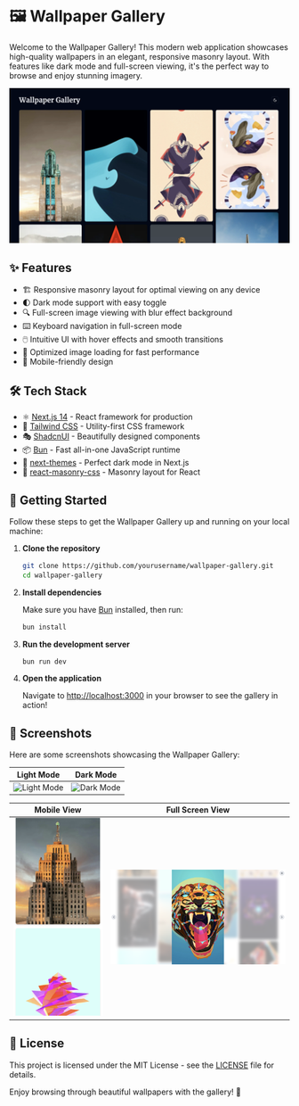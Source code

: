# 🖼️ Wallpaper Gallery

Welcome to the Wallpaper Gallery! This modern web application showcases high-quality wallpapers in an elegant, responsive masonry layout. With features like dark mode and full-screen viewing, it's the perfect way to browse and enjoy stunning imagery.

![Wallpaper Gallery Screenshot](./public/screenshots/gallery-screenshot.png)

## ✨ Features

- 🏗️ Responsive masonry layout for optimal viewing on any device
- 🌓 Dark mode support with easy toggle
- 🔍 Full-screen image viewing with blur effect background
- ⌨️ Keyboard navigation in full-screen mode
- 🖱️ Intuitive UI with hover effects and smooth transitions
- 🚀 Optimized image loading for fast performance
- 📱 Mobile-friendly design

## 🛠️ Tech Stack

- ⚛️ [Next.js 14](https://nextjs.org/) - React framework for production
- 🎨 [Tailwind CSS](https://tailwindcss.com/) - Utility-first CSS framework
- 🎭 [ShadcnUI](https://ui.shadcn.com/) - Beautifully designed components
- 📦 [Bun](https://bun.sh/) - Fast all-in-one JavaScript runtime
- 🌙 [next-themes](https://github.com/pacocoursey/next-themes) - Perfect dark mode in Next.js
- 🧱 [react-masonry-css](https://github.com/paulcollett/react-masonry-css) - Masonry layout for React

## 🚀 Getting Started

Follow these steps to get the Wallpaper Gallery up and running on your local machine:

1. **Clone the repository**

   ```bash
   git clone https://github.com/yourusername/wallpaper-gallery.git
   cd wallpaper-gallery
   ```

2. **Install dependencies**

   Make sure you have [Bun](https://bun.sh/) installed, then run:

   ```bash
   bun install
   ```

3. **Run the development server**

   ```bash
   bun run dev
   ```

4. **Open the application**

   Navigate to [http://localhost:3000](http://localhost:3000) in your browser to see the gallery in action!

## 📸 Screenshots

Here are some screenshots showcasing the Wallpaper Gallery:

| Light Mode | Dark Mode |
|------------|-----------|
| ![Light Mode](./public/screenshots/light-mode.png) | ![Dark Mode](./public/screenshots/dark-mode.png) |

|  Mobile View     | Full Screen View |
|------------------|-------------|
| ![Mobile](./public/screenshots/mobile.png) | ![Full Screen](./public/screenshots/full-screen.png) |

## 📄 License

This project is licensed under the MIT License - see the [LICENSE](LICENSE) file for details.

Enjoy browsing through beautiful wallpapers with the gallery! 🎉